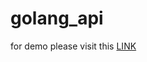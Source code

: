 # golang_api

for demo please visit this [LINK](https://golang-api-6ej0.onrender.com/swagger/index.html)
